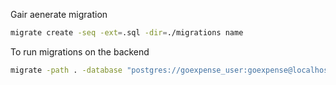 Gair aenerate migration

```bash
migrate create -seq -ext=.sql -dir=./migrations name
```

To run migrations on the backend

```bash
migrate -path . -database "postgres://goexpense_user:goexpense@localhost/expense_db?sslmode=disable" up
```
